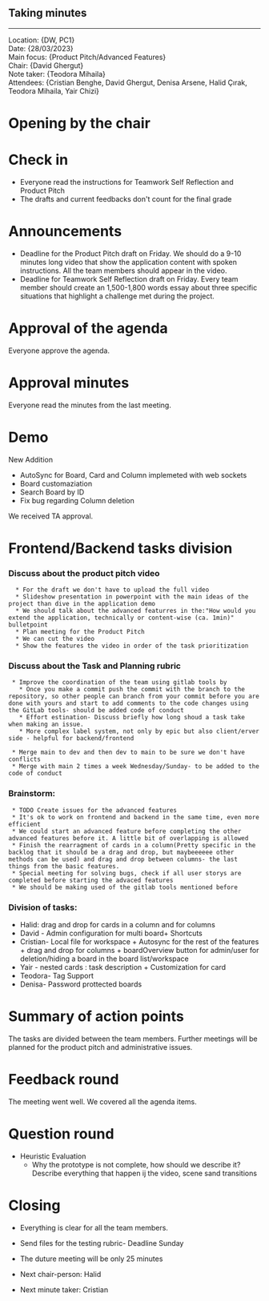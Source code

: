 ## Taking minutes
---
Location:       {DW, PC1}\
Date:           {28/03/2023}\
Main focus:     {Product Pitch/Advanced Features}\
Chair:          {David Ghergut}\
Note taker:     {Teodora Mihaila}\
Attendees:      {Cristian Benghe, David Ghergut, Denisa Arsene, Halid Çırak, Teodora Mihaila, Yair Chizi}

# Opening by the chair



# Check in
   * Everyone read the instructions for  Teamwork Self Reflection and Product Pitch 
   * The drafts and current feedbacks don't count for the final grade


# Announcements
* Deadline for the Product Pitch draft on Friday. We should do a 9-10 minutes long video that show the application content with spoken instructions. All the team members should appear in the video.
* Deadline for Teamwork Self Reflection draft on Friday. Every team member should create an 1,500-1,800 words essay about three specific situations that highlight a challenge met during the project.

   








# Approval of the agenda
Everyone approve the agenda.

# Approval minutes
Everyone read the minutes from the last meeting.


# Demo
New Addition
   * AutoSync for Board, Card and Column implemeted with web sockets
   * Board customaziation
   * Search Board by ID
   * Fix bug regarding Column deletion

We received TA approval.


  

# Frontend/Backend tasks division
   ### Discuss about the product pitch video
      * For the draft we don't have to upload the full video
      * Slideshow presentation in powerpoint with the main ideas of the project than dive in the application demo
      * We should talk about the advanced featurres in the:"How would you extend the application, technically or content-wise (ca. 1min)" bulletpoint
      * Plan meeting for the Product Pitch
      * We can cut the video
      * Show the features the video in order of the task prioritization

   ### Discuss about the Task and Planning rubric
     * Improve the coordination of the team using gitlab tools by
       * Once you make a commit push the commit with the branch to the repository, so other people can branch from your commit before you are done with yours and start to add comments to the code changes using the GitLab tools- should be added code of conduct
       * Effort estination- Discuss briefly how long shoud a task take when making an issue.
       * More complex label system, not only by epic but also client/erver side - helpful for backend/frontend 

     * Merge main to dev and then dev to main to be sure we don't have conflicts
     * Merge with main 2 times a week Wednesday/Sunday- to be added to the code of conduct
     

   ### Brainstorm:
     * TODO Create issues for the advanced features
     * It's ok to work on frontend and backend in the same time, even more efficient
     * We could start an advanced feature before completing the other advanced features before it. A little bit of overlapping is allowed
     * Finish the rearragment of cards in a column(Pretty specific in the backlog that it should be a drag and drop, but maybeeeeee other methods can be used) and drag and drop between columns- the last things from the basic features.
     * Special meeting for solving bugs, check if all user storys are completed before starting the advaced features
     * We should be making used of the gitlab tools mentioned before
  

   ### Division of tasks:
   * Halid: drag and drop for cards in a column and for columns
   * David - Admin configuration for multi board+ Shortcuts
   * Cristian- Local file for workspace + Autosync for the rest of the features + drag and drop for columns + boardOverview button for admin/user for deletion/hiding a board in the board list/workspace
   * Yair - nested cards : task description + Customization for card
   * Teodora- Tag Support
   * Denisa- Password prottected boards
   
  


# Summary of action points
 The tasks are divided between the team members. Further meetings will be planned for the product pitch and administrative issues.



# Feedback round
The meeting went well. We covered all the agenda items.

# Question round
* Heuristic Evaluation 
   * Why the prototype is not complete, how should we describe it?
     Describe everything that happen ij the video, scene sand transitions


# Closing
* Everything is clear for all the team members.
* Send files for the testing rubric- Deadline Sunday 
* The duture meeting will be only 25 minutes

* Next chair-person: Halid
* Next minute taker: Cristian
